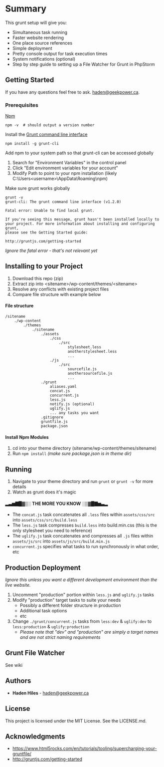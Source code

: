 # Summary

This grunt setup will give you:

- Simultaneous task running
- Faster website rendering
- One place source references
- Simple deployment
- Pretty console output for task execution times
- System notifications (optional)
- Step by step guide to setting up a File Watcher for Grunt in PhpStorm

## Getting Started

If you have any questions feel free to ask. [haden@geekpower.ca](mailto:haden@geekpower.ca).

### Prerequisites

[Npm](https://nodejs.org/en/download/)

```
npm -v  # should output a version number
```

Install the [Grunt command line interface](http://gruntjs.com/getting-started)

```
npm install -g grunt-cli
```

Add npm to your system path so that grunt-cli can be accessed globally

1. Search for "Environment Variables" in the control panel
2. Click "Edit environment variables for your account"
3. Modify Path to point to your npm installation (likely C:\Users\<username>\AppData\Roaming\npm)

Make sure grunt works globally

```
grunt -v
grunt-cli: The grunt command line interface (v1.2.0)

Fatal error: Unable to find local grunt.

If you're seeing this message, grunt hasn't been installed locally to
your project. For more information about installing and configuring grunt,
please see the Getting Started guide:

http://gruntjs.com/getting-started
```

_Ignore the fatal error - that's not relevant yet_

## Installing to your Project

1. Download this repo (zip)
2. Extract zip into \<sitename>/wp-content/themes/\<sitename>
3. Resolve any conflicts with existing project files
4. Compare file structure with example below

#### File structure

```
/sitename
    ./wp-content
        ./themes
            ./sitename
                ./assets
                    ./css
                        ./src
                            stylesheet.less
                            anotherstylesheet.less
                            ...
                    ./js
                        ./src
                            sourcefile.js
                            anothersourcefile.js
                            ...
                ./grunt
                    aliases.yaml
                    concat.js
                    concurrent.js
                    less.js
                    notify.js (optional)
                    uglify.js
                    ... any tasks you want
                .gitignore
                gruntfile.js
                package.json
```

#### Install Npm Modules
1. cd into your theme directory (sitename/wp-content/themes/sitename)
2. Run `npm install` _(make sure package.json is in theme dir)_

## Running

1. Navigate to your theme directory and run `grunt` or `grunt -v` for more details
2. Watch as grunt does it's magic

#### ▂▃▅▇█▓▒░ THE MORE YOU KNOW ░▒▓█▇▅▃▂

- The `concat.js` task concatenates all `.less` files within `assets/css/src` into `assets/css/src/build.less`
- The `less.js` task compresses `build.less` into build.min.css (this is the only stylesheet you need to reference)
- The `uglify.js` task concatenates and compresses all `.js` files within `assets/js/src` into `assets/js/src/build.min.js`
- `concurrent.js` specifies what tasks to run synchronously in what order, etc

## Production Deployment

_Ignore this unless you want a different development environment than the live website._

1. Uncomment "production" portion within `less.js` and `uglify.js` tasks
2. Modify "production" target tasks to suite your needs
    * Possibly a different folder structure in production
    * Additional task options
    * etc
3. Change `./grunt/concurrent.js` tasks from `less:dev` & `uglify:dev` to `less:production` & `uglify:production`
    * _Please note that "dev" and "production" are simply a target names and are not strict naming requirements_

## Grunt File Watcher
See wiki

## Authors

* **Haden Hiles** - [haden@geekpower.ca](mailto:haden@geekpower.ca)

## License

This project is licensed under the MIT License. See the LICENSE.md.

## Acknowledgments

* https://www.html5rocks.com/en/tutorials/tooling/supercharging-your-gruntfile/
* http://gruntjs.com/getting-started

